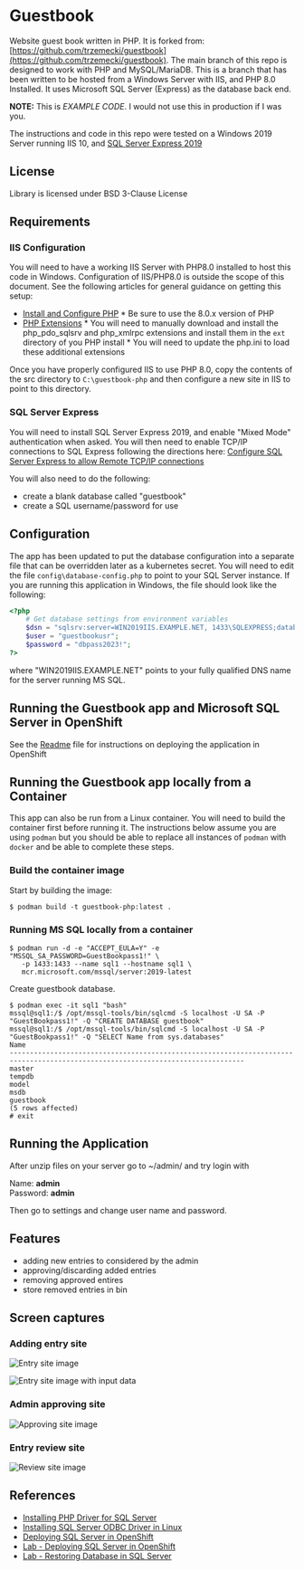 # Guestbook
Website guest book written in PHP. It is forked from: [https://github.com/trzemecki/guestbook](https://github.com/trzemecki/guestbook). The main branch of this repo is designed to work with PHP and MySQL/MariaDB. This is a branch that has been written to be hosted from a Windows Server with IIS, and PHP 8.0 Installed. It uses Microsoft SQL Server (Express) as the database back end. 

**NOTE:** This is *EXAMPLE CODE*. I would not use this in production if I was you.

The instructions and code in this repo were tested on a Windows 2019 Server running IIS 10, and [SQL Server Express 2019](https://www.microsoft.com/en-us/download/details.aspx?id=101064)

## License
Library is licensed under BSD 3-Clause License

## Requirements

### IIS Configuration

You will need to have a working IIS Server with PHP8.0 installed to host this code in Windows. Configuration of IIS/PHP8.0 is outside the scope of this document. See the following articles for general guidance on getting this setup:

* [Install and Configure PHP](https://learn.microsoft.com/en-us/iis/application-frameworks/install-and-configure-php-on-iis/install-and-configure-php)
      * Be sure to use the 8.0.x version of PHP
* [PHP Extensions](https://windows.php.net/downloads/pecl/releases/)
      * You will need to manually download and install the php_pdo_sqlsrv and php_xmlrpc extensions and install them in the `ext` directory of you PHP install
      * You will need to update the php.ini to load these additional extensions


Once you have properly configured IIS to use PHP 8.0, copy the contents of the src directory to `C:\guestbook-php` and then configure a new site in IIS to point to this directory.

### SQL Server Express

You will need to install SQL Server Express 2019, and enable "Mixed Mode" authentication when asked.
You will then need to enable TCP/IP connections to SQL Express following the directions here:
[Configure SQL Server Express to allow Remote TCP/IP connections](https://www.teamdotnetnuke.com/en-us/article/445-configure-sql-server-express-to-allow-remote-tcp-ip-connections-on-port-1433)

You will also need to do the following:
* create a blank database called "guestbook"
* create a SQL username/password for use

## Configuration

The app has been updated to put the database configuration into a separate file that can be overridden later as a kubernetes secret. You will need to edit the file `config\database-config.php` to point to your SQL Server instance. If you are running this application in Windows, the file should look like the following:

```php
<?php
    # Get database settings from environment variables
    $dsn = "sqlsrv:server=WIN2019IIS.EXAMPLE.NET, 1433\SQLEXPRESS;database=guestbook";
    $user = "guestbookusr";
    $password = "dbpass2023!";
?>
```

where "WIN2019IIS.EXAMPLE.NET" points to your fully qualified DNS name for the server running MS SQL.

## Running the Guestbook app and Microsoft SQL Server in OpenShift

See the [Readme](kubernetes/ocp/Readme.md) file for instructions on deploying the application in OpenShift

## Running the Guestbook app locally from a Container

This app can also be run from a Linux container. You will need to build the container first before running it. The instructions below assume you are using `podman` but you should be able to replace all instances of `podman` with `docker` and be able to complete these steps.

### Build the container image

Start by building the image:

```
$ podman build -t guestbook-php:latest .
```

### Running MS SQL locally from a container

```
$ podman run -d -e "ACCEPT_EULA=Y" -e "MSSQL_SA_PASSWORD=GuestBookpass1!" \
   -p 1433:1433 --name sql1 --hostname sql1 \
   mcr.microsoft.com/mssql/server:2019-latest
```

Create guestbook database.

```
$ podman exec -it sql1 "bash"
mssql@sql1:/$ /opt/mssql-tools/bin/sqlcmd -S localhost -U SA -P "GuestBookpass1!" -Q "CREATE DATABASE guestbook"
mssql@sql1:/$ /opt/mssql-tools/bin/sqlcmd -S localhost -U SA -P "GuestBookpass1!" -Q "SELECT Name from sys.databases"
Name                                                                                                                            
--------------------------------------------------------------------------------------------------------------------------------
master                     
tempdb
model
msdb
guestbook                                                                                                                       
(5 rows affected)
# exit
```

## Running the Application
After unzip files on your server go to ~/admin/ and try login with 

Name: **admin**  
Password: **admin**

Then go to settings and change user name and password.

## Features
- adding new entries to considered by the admin
- approving/discarding added entries
- removing approved entires
- store removed entries in bin

## Screen captures

### Adding entry site

![Entry site image](docs/image_1.png)

![Entry site image with input data](docs/image_2.png)

### Admin approving site

![Approving site image](docs/image_3.png)

### Entry review site

![Review site image](docs/image_4.png)


## References

* [Installing PHP Driver for SQL Server](https://learn.microsoft.com/en-us/sql/connect/php/installation-tutorial-linux-mac?view=sql-server-ver16#installing-on-red-hat)
* [Installing SQL Server ODBC Driver in Linux](https://learn.microsoft.com/en-us/sql/connect/odbc/linux-mac/installing-the-microsoft-odbc-driver-for-sql-server?view=sql-server-ver16&tabs=alpine18-install%2Calpine17-install%2Cdebian8-install%2Credhat7-13-install%2Crhel7-offline)
* [Deploying SQL Server in OpenShift](https://learn.microsoft.com/en-us/sql/big-data-cluster/deploy-openshift?view=sql-server-ver15)
* [Lab - Deploying SQL Server in OpenShift](https://github.com/microsoft/sqlworkshops-sqlonopenshift/blob/master/sqlonopenshift/01_Deploy.md)
* [Lab - Restoring Database in SQL Server](https://github.com/microsoft/sqlworkshops-sqlonopenshift/blob/master/sqlonopenshift/02_query/step3_restore_backup.sh)
